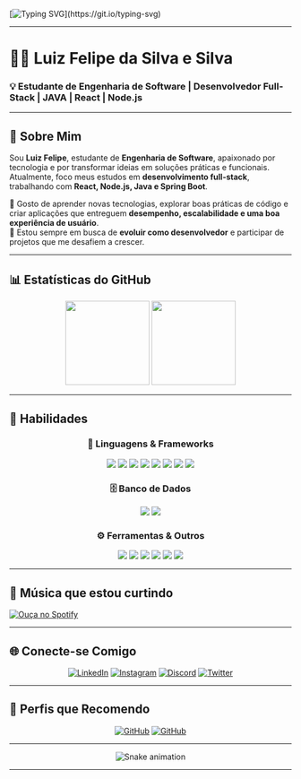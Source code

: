 [![Typing SVG](https://readme-typing-svg.herokuapp.com?font=Fira+Code&pause=1000&color=00F7FF&width=500&lines=Olá!;Sou+Luiz+Felipe,+estudante+de+Engenharia+de+Software.;Apaixonado+por+desenvolvimento+Full-Stack.;Buscando+constante+evolução+e+aprendizado!)](https://git.io/typing-svg)

---

# 👨‍💻 Luiz Felipe da Silva e Silva  
### 💡 Estudante de Engenharia de Software | Desenvolvedor Full-Stack | JAVA | React | Node.js

---

## 🧭 Sobre Mim  
Sou **Luiz Felipe**, estudante de **Engenharia de Software**, apaixonado por tecnologia e por transformar ideias em soluções práticas e funcionais.  
Atualmente, foco meus estudos em **desenvolvimento full-stack**, trabalhando com **React, Node.js, Java e Spring Boot**.  

💭 Gosto de aprender novas tecnologias, explorar boas práticas de código e criar aplicações que entreguem **desempenho, escalabilidade e uma boa experiência de usuário**.  
🚀 Estou sempre em busca de **evoluir como desenvolvedor** e participar de projetos que me desafiem a crescer.

---

## 📊 Estatísticas do GitHub  

<div align="center">
  <img src="https://github-readme-stats.vercel.app/api?username=sychr12&show_icons=true&count_private=true&theme=tokyonight&hide_border=false&border_radius=10" height="150" />
  <img src="https://github-readme-stats.vercel.app/api/top-langs?username=sychr12&layout=compact&langs_count=6&theme=tokyonight&hide_border=false&border_radius=10" height="150" />
</div>

---

## 💪 Habilidades  

<div align="center">

### 🧠 Linguagens & Frameworks  
<img src="https://img.shields.io/badge/Java-007396?style=for-the-badge&logo=openjdk&logoColor=white" />
<img src="https://img.shields.io/badge/JavaScript-F7DF1E?style=for-the-badge&logo=javascript&logoColor=black" />
<img src="https://img.shields.io/badge/TypeScript-3178C6?style=for-the-badge&logo=typescript&logoColor=white" />
<img src="https://img.shields.io/badge/Python-3776AB?style=for-the-badge&logo=python&logoColor=white" />
<img src="https://img.shields.io/badge/React-61DAFB?style=for-the-badge&logo=react&logoColor=black" />
<img src="https://img.shields.io/badge/Node.js-339933?style=for-the-badge&logo=nodedotjs&logoColor=white" />
<img src="https://img.shields.io/badge/Spring_Boot-6DB33F?style=for-the-badge&logo=springboot&logoColor=white" />
<img src="https://img.shields.io/badge/Flask-000000?style=for-the-badge&logo=flask&logoColor=white" />

### 🗄️ Banco de Dados  
<img src="https://img.shields.io/badge/MySQL-4479A1?style=for-the-badge&logo=mysql&logoColor=white" />
<img src="https://img.shields.io/badge/MongoDB-47A248?style=for-the-badge&logo=mongodb&logoColor=white" />

### ⚙️ Ferramentas & Outros  
<img src="https://img.shields.io/badge/HTML5-E34F26?style=for-the-badge&logo=html5&logoColor=white" />
<img src="https://img.shields.io/badge/CSS3-1572B6?style=for-the-badge&logo=css3&logoColor=white" />
<img src="https://img.shields.io/badge/Git-F05032?style=for-the-badge&logo=git&logoColor=white" />
<img src="https://img.shields.io/badge/GitHub-181717?style=for-the-badge&logo=github&logoColor=white" />
<img src="https://img.shields.io/badge/Android_Studio-3DDC84?style=for-the-badge&logo=androidstudio&logoColor=white" />
<img src="https://img.shields.io/badge/Pygame-FF7F00?style=for-the-badge&logo=python&logoColor=white" />

</div>

---

## 🎵 Música que estou curtindo  
[![Ouça no Spotify](https://img.shields.io/badge/🎧%20Ouvir%20no%20Spotify-1ED760?style=for-the-badge&logo=spotify&logoColor=white)](https://open.spotify.com/track/0llzgiUXaGeoI4uN0rl8sn?si=kKxVRVgsREW7n4Hq3kjM3Q)

---

## 🌐 Conecte-se Comigo  

<div align="center">

[![LinkedIn](https://img.shields.io/badge/LinkedIn-Luiz%20Felipe-0077B5?style=for-the-badge&logo=linkedin&logoColor=white)](https://www.linkedin.com/in/luiz-felipe-silva-490094260)
[![Instagram](https://img.shields.io/badge/Instagram-@luizfelipe-E4405F?style=for-the-badge&logo=instagram&logoColor=white)](https://instagram.com/seu-usuario)
[![Discord](https://img.shields.io/badge/Discord-Luiz%20Felipe%231234-5865F2?style=for-the-badge&logo=discord&logoColor=white)](https://discord.com/users/1318751165235859539)
[![Twitter](https://img.shields.io/badge/Twitter-@luizfelipe-1DA1F2?style=for-the-badge&logo=twitter&logoColor=white)](https://twitter.com/seu-usuario)

</div>

---

## 🔗 Perfis que Recomendo  

<div align="center">
  
[![GitHub](https://img.shields.io/badge/VitorRamires-181717?style=for-the-badge&logo=github&logoColor=white)](https://github.com/VitorRamires468)
[![GitHub](https://img.shields.io/badge/Alvesvnc-181717?style=for-the-badge&logo=github&logoColor=white)](https://github.com/Alvesvnc)

</div>

---

<p align="center">
  <img src="https://raw.githubusercontent.com/sychr12/sychr12/output/snake.svg" alt="Snake animation" />
</p>

---




